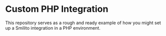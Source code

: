 # Custom PHP Integration

This repository serves as a rough and ready example of how you might set up a Smilito integration in a PHP environment.
